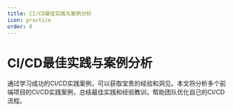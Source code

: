 ```yaml
---
title: CI/CD最佳实践与案例分析
icon: practice
order: 8
---
```


# CI/CD最佳实践与案例分析

通过学习成功的CI/CD实践案例，可以获取宝贵的经验和洞见。本文将分析多个前端项目的CI/CD实践案例，总结最佳实践和经验教训，帮助团队优化自己的CI/CD流程。
